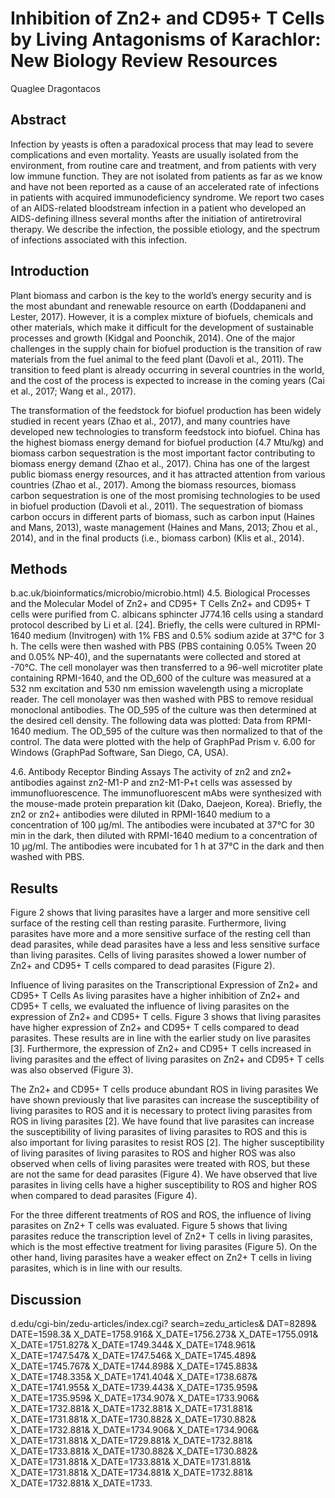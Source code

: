 # Inhibition of Zn2+ and CD95+ T Cells by Living Antagonisms of Karachlor: New Biology Review Resources
Quaglee Dragontacos


## Abstract
Infection by yeasts is often a paradoxical process that may lead to severe complications and even mortality. Yeasts are usually isolated from the environment, from routine care and treatment, and from patients with very low immune function. They are not isolated from patients as far as we know and have not been reported as a cause of an accelerated rate of infections in patients with acquired immunodeficiency syndrome. We report two cases of an AIDS-related bloodstream infection in a patient who developed an AIDS-defining illness several months after the initiation of antiretroviral therapy. We describe the infection, the possible etiology, and the spectrum of infections associated with this infection.


## Introduction
Plant biomass and carbon is the key to the world’s energy security and is the most abundant and renewable resource on earth (Doddapaneni and Lester, 2017). However, it is a complex mixture of biofuels, chemicals and other materials, which make it difficult for the development of sustainable processes and growth (Kidgal and Poonchik, 2014). One of the major challenges in the supply chain for biofuel production is the transition of raw materials from the fuel animal to the feed plant (Davoli et al., 2011). The transition to feed plant is already occurring in several countries in the world, and the cost of the process is expected to increase in the coming years (Cai et al., 2017; Wang et al., 2017).

The transformation of the feedstock for biofuel production has been widely studied in recent years (Zhao et al., 2017), and many countries have developed new technologies to transform feedstock into biofuel. China has the highest biomass energy demand for biofuel production (4.7 Mtu/kg) and biomass carbon sequestration is the most important factor contributing to biomass energy demand (Zhao et al., 2017). China has one of the largest public biomass energy resources, and it has attracted attention from various countries (Zhao et al., 2017). Among the biomass resources, biomass carbon sequestration is one of the most promising technologies to be used in biofuel production (Davoli et al., 2011). The sequestration of biomass carbon occurs in different parts of biomass, such as carbon input (Haines and Mans, 2013), waste management (Haines and Mans, 2013; Zhou et al., 2014), and in the final products (i.e., biomass carbon) (Klis et al., 2014).


## Methods
b.ac.uk/bioinformatics/microbio/microbio.html)
4.5. Biological Processes and the Molecular Model of Zn2+ and CD95+ T Cells
Zn2+ and CD95+ T cells were purified from C. albicans sphincter J774.16 cells using a standard protocol described by Li et al. [24]. Briefly, the cells were cultured in RPMI-1640 medium (Invitrogen) with 1% FBS and 0.5% sodium azide at 37°C for 3 h. The cells were then washed with PBS (PBS containing 0.05% Tween 20 and 0.05% NP-40), and the supernatants were collected and stored at -70°C. The cell monolayer was then transferred to a 96-well microtiter plate containing RPMI-1640, and the OD_600 of the culture was measured at a 532 nm excitation and 530 nm emission wavelength using a microplate reader. The cell monolayer was then washed with PBS to remove residual monoclonal antibodies. The OD_595 of the culture was then determined at the desired cell density. The following data was plotted: Data from RPMI-1640 medium. The OD_595 of the culture was then normalized to that of the control. The data were plotted with the help of GraphPad Prism v. 6.00 for Windows (GraphPad Software, San Diego, CA, USA).

4.6. Antibody Receptor Binding Assays
The activity of zn2 and zn2+ antibodies against zn2-M1-P and zn2-M1-P+t cells was assessed by immunofluorescence. The immunofluorescent mAbs were synthesized with the mouse-made protein preparation kit (Dako, Daejeon, Korea). Briefly, the zn2 or zn2+ antibodies were diluted in RPMI-1640 medium to a concentration of 100 µg/ml. The antibodies were incubated at 37°C for 30 min in the dark, then diluted with RPMI-1640 medium to a concentration of 10 µg/ml. The antibodies were incubated for 1 h at 37°C in the dark and then washed with PBS.


## Results
Figure 2 shows that living parasites have a larger and more sensitive cell surface of the resting cell than resting parasite. Furthermore, living parasites have more and a more sensitive surface of the resting cell than dead parasites, while dead parasites have a less and less sensitive surface than living parasites. Cells of living parasites showed a lower number of Zn2+ and CD95+ T cells compared to dead parasites (Figure 2).

Influence of living parasites on the Transcriptional Expression of Zn2+ and CD95+ T Cells
As living parasites have a higher inhibition of Zn2+ and CD95+ T cells, we evaluated the influence of living parasites on the expression of Zn2+ and CD95+ T cells. Figure 3 shows that living parasites have higher expression of Zn2+ and CD95+ T cells compared to dead parasites. These results are in line with the earlier study on live parasites [3]. Furthermore, the expression of Zn2+ and CD95+ T cells increased in living parasites and the effect of living parasites on Zn2+ and CD95+ T cells was also observed (Figure 3).

The Zn2+ and CD95+ T cells produce abundant ROS in living parasites
We have shown previously that live parasites can increase the susceptibility of living parasites to ROS and it is necessary to protect living parasites from ROS in living parasites [2]. We have found that live parasites can increase the susceptibility of living parasites of living parasites to ROS and this is also important for living parasites to resist ROS [2]. The higher susceptibility of living parasites of living parasites to ROS and higher ROS was also observed when cells of living parasites were treated with ROS, but these are not the same for dead parasites (Figure 4). We have observed that live parasites in living cells have a higher susceptibility to ROS and higher ROS when compared to dead parasites (Figure 4).

For the three different treatments of ROS and ROS, the influence of living parasites on Zn2+ T cells was evaluated. Figure 5 shows that living parasites reduce the transcription level of Zn2+ T cells in living parasites, which is the most effective treatment for living parasites (Figure 5). On the other hand, living parasites have a weaker effect on Zn2+ T cells in living parasites, which is in line with our results.


## Discussion
d.edu/cgi-bin/zedu-articles/index.cgi? search=zedu_articles& DAT=8289& DATE=1598.3& X_DATE=1758.916& X_DATE=1756.273& X_DATE=1755.091& X_DATE=1751.827& X_DATE=1749.344& X_DATE=1748.961& X_DATE=1747.547& X_DATE=1747.546& X_DATE=1745.489& X_DATE=1745.767& X_DATE=1744.898& X_DATE=1745.883& X_DATE=1748.335& X_DATE=1741.404& X_DATE=1738.687& X_DATE=1741.955& X_DATE=1739.443& X_DATE=1735.959& X_DATE=1735.959& X_DATE=1734.907& X_DATE=1733.906& X_DATE=1732.881& X_DATE=1732.881& X_DATE=1731.881& X_DATE=1731.881& X_DATE=1730.882& X_DATE=1730.882& X_DATE=1732.881& X_DATE=1734.906& X_DATE=1734.906& X_DATE=1731.881& X_DATE=1729.881& X_DATE=1732.881& X_DATE=1733.881& X_DATE=1730.882& X_DATE=1730.882& X_DATE=1731.881& X_DATE=1733.881& X_DATE=1731.881& X_DATE=1731.881& X_DATE=1734.881& X_DATE=1732.881& X_DATE=1732.881& X_DATE=1733.
